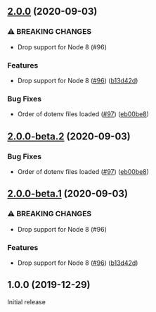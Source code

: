 ## [2.0.0](https://github.com/djdmbrwsk/dotenv-cra/compare/v1.0.0...v2.0.0) (2020-09-03)


### ⚠ BREAKING CHANGES

* Drop support for Node 8 (#96)

### Features

* Drop support for Node 8 ([#96](https://github.com/djdmbrwsk/dotenv-cra/issues/96)) ([b13d42d](https://github.com/djdmbrwsk/dotenv-cra/commit/b13d42de64bdc948b50b51ca9fa52e769958aa44))


### Bug Fixes

* Order of dotenv files loaded ([#97](https://github.com/djdmbrwsk/dotenv-cra/issues/97)) ([eb00be8](https://github.com/djdmbrwsk/dotenv-cra/commit/eb00be8fd432ea08b8e5811db32de856e5b8cca5))

## [2.0.0-beta.2](https://github.com/djdmbrwsk/dotenv-cra/compare/v2.0.0-beta.1...v2.0.0-beta.2) (2020-09-03)


### Bug Fixes

* Order of dotenv files loaded ([#97](https://github.com/djdmbrwsk/dotenv-cra/issues/97)) ([eb00be8](https://github.com/djdmbrwsk/dotenv-cra/commit/eb00be8fd432ea08b8e5811db32de856e5b8cca5))

## [2.0.0-beta.1](https://github.com/djdmbrwsk/dotenv-cra/compare/v1.0.0...v2.0.0-beta.1) (2020-09-03)


### ⚠ BREAKING CHANGES

* Drop support for Node 8 (#96)

### Features

* Drop support for Node 8 ([#96](https://github.com/djdmbrwsk/dotenv-cra/issues/96)) ([b13d42d](https://github.com/djdmbrwsk/dotenv-cra/commit/b13d42de64bdc948b50b51ca9fa52e769958aa44))

## 1.0.0 (2019-12-29)

Initial release
